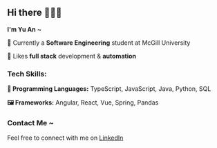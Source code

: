 ## Hi there 👩🏻‍💻

**I'm Yu An** **~**

**📕** Currently a **Software Engineering** student at McGill University

**🌟** Likes **full stack** development & **automation**

### Tech Skills:

**📝 Programming Languages:** TypeScript, JavaScript, Java, Python, SQL

**🖼️ Frameworks:** Angular, React, Vue, Spring, Pandas

### Contact Me ~

Feel free to connect with me on [LinkedIn](https://www.linkedin.com/in/yu-an-lu)

<!--
**yu-an-lu/yu-an-lu** is a ✨ _special_ ✨ repository because its `README.md` (this file) appears on your GitHub profile.

Here are some ideas to get you started:

- 🔭 I’m currently working on ...
- 🌱 I’m currently learning ...
- 👯 I’m looking to collaborate on ...
- 🤔 I’m looking for help with ...
- 💬 Ask me about ...
- 📫 How to reach me: ...
- 😄 Pronouns: ...
- ⚡ Fun fact: ...
-->
